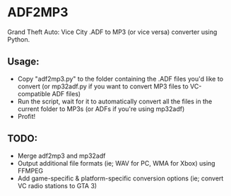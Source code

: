 # ADF2MP3
Grand Theft Auto: Vice City .ADF to MP3 (or vice versa) converter using Python.

## Usage:
- Copy "adf2mp3.py" to the folder containing the .ADF files you'd like to convert (or mp32adf.py if you want to convert MP3 files to VC-compatible ADF files)
- Run the script, wait for it to automatically convert all the files in the current folder to MP3s (or ADFs if you're using mp32adf)
- Profit!

## TODO:
- Merge adf2mp3 and mp32adf
- Output additional file formats (ie; WAV for PC, WMA for Xbox) using FFMPEG
- Add game-specific & platform-specific conversion options (ie; convert VC radio stations to GTA 3)
